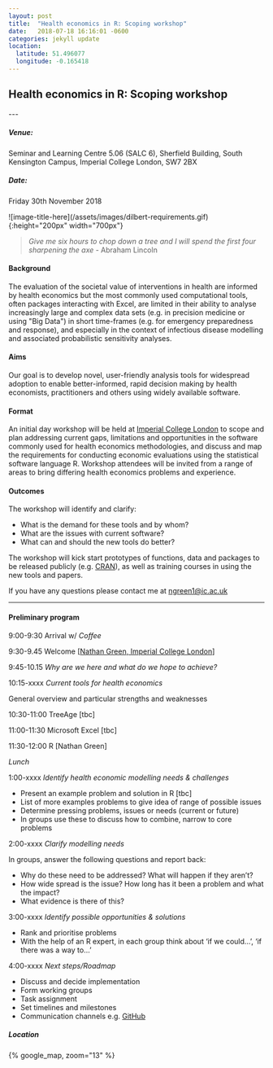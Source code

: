 ```yaml
---
layout: post
title:  "Health economics in R: Scoping workshop"
date:   2018-07-18 16:16:01 -0600
categories: jekyll update
location:
  latitude: 51.496077
  longitude: -0.165418
---
```


<h2>
Health economics in R: Scoping workshop
</h2>
---

##### Venue:
Seminar and Learning Centre 5.06 (SALC 6),
Sherfield Building,
South Kensington Campus,
Imperial College London, SW7 2BX

##### Date:
Friday 30th November 2018
    

<div markdown="1">
![image-title-here](/assets/images/dilbert-requirements.gif){:height="200px" width="700px"}
</div>

> _Give me six hours to chop down a tree and I will spend the first four sharpening the axe -_ 
Abraham Lincoln

#### Background
The evaluation of the societal value of interventions in health are informed by health economics but the most commonly used computational tools, often packages interacting with Excel, are limited in their ability to analyse increasingly large and complex data sets (e.g. in precision medicine or using "Big Data") in short time-frames (e.g. for emergency preparedness and response), and especially in the context of infectious disease modelling and associated probabilistic sensitivity analyses.

#### Aims
Our goal is to develop novel, user-friendly analysis tools for widespread adoption to enable better-informed, rapid decision making by health economists, practitioners and others using widely available software.

#### Format
An initial day workshop will be held at [Imperial College London](https://www.imperial.ac.uk/) to scope and plan addressing current gaps, limitations and opportunities in the software commonly used for health economics methodologies, and discuss and map the requirements for conducting economic evaluations using the statistical software language R.
Workshop attendees will be invited from a range of areas to bring differing health economics problems and experience. 

#### Outcomes
The workshop will identify and clarify:

*	What is the demand for these tools and by whom? 
*	What are the issues with current software? 
*	What can and should the new tools do better?

The workshop will kick start prototypes of functions, data and packages to be released publicly (e.g. [CRAN](https://cran.r-project.org/)), as well as training courses in using the new tools and papers.

If you have any questions please contact me at <ngreen1@ic.ac.uk>

---

#### Preliminary program

9:00-9:30 Arrival w/ *Coffee*

9:30-9.45 Welcome [[Nathan Green, Imperial College London](https://www.imperial.ac.uk/people/nathan.green)]

9:45-10.15 *Why are we here and what do we hope to achieve?*

10:15-xxxx *Current tools for health economics*

General overview and particular strengths and weaknesses

10:30-11:00	TreeAge [tbc]

11:00-11:30	Microsoft Excel [tbc]

11:30-12:00 R [Nathan Green]

*Lunch*

1:00-xxxx *Identify health economic modelling needs & challenges*

* Present an example problem and solution in R [tbc]
* List of more examples problems to give idea of range of possible issues
* Determine pressing problems, issues or needs (current or future)
* In groups use these to discuss how to combine, narrow to core problems

2:00-xxxx *Clarify modelling needs*

In groups, answer the following questions and report back:

* Why do these need to be addressed? What will happen if they aren’t?
* How wide spread is the issue? How long has it been a problem and what the impact?
* What evidence is there of this?


3:00-xxxx	*Identify possible opportunities & solutions*

* Rank and prioritise problems
* With the help of an R expert, in each group think about ‘if we could…’, ‘if there was a way to…’

4:00-xxxx	*Next steps/Roadmap*

* Discuss and decide implementation
* Form working groups
* Task assignment
* Set timelines and milestones
* Communication channels e.g. [GitHub](https://github.com/)




##### Location

{% google_map, zoom="13" %}

